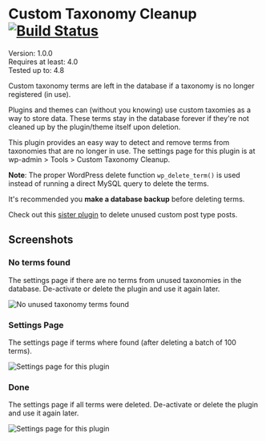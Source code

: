 # Custom Taxonomy Cleanup [![Build Status](https://travis-ci.org/keesiemeijer/custom-taxonomy-cleanup.svg?branch=master)](https://travis-ci.org/keesiemeijer/custom-taxonomy-cleanup) #

Version: 1.0.0  
Requires at least: 4.0  
Tested up to: 4.8  

Custom taxonomy terms are left in the database if a taxonomy is no longer registered (in use). 

Plugins and themes can (without you knowing) use custom taxomies as a way to store data. These terms stay in the database forever if they're not cleaned up by the plugin/theme itself upon deletion.

This plugin provides an easy way to detect and remove terms from taxonomies that are no longer in use. The settings page for this plugin is at wp-admin > Tools > Custom Taxonomy Cleanup.

**Note**: The proper WordPress delete function `wp_delete_term()` is used instead of running a direct MySQL query to delete the terms. 

It's recommended you **make a database backup** before deleting terms.

Check out this [sister plugin](https://github.com/keesiemeijer/custom-post-type-cleanup) to delete unused custom post type posts.

## Screenshots

### No terms found
The settings page if there are no terms from unused taxonomies in the database. De-activate or delete the plugin and use it again later.

![No unused taxonomy terms found](https://user-images.githubusercontent.com/1436618/28871708-128ae668-7786-11e7-8383-cc64a47d07a2.png)

### Settings Page
The settings page if terms where found (after deleting a batch of 100 terms).

![Settings page for this plugin](https://user-images.githubusercontent.com/1436618/28871710-1291c6cc-7786-11e7-8abe-aac32b9f40cc.png)

### Done
The settings page if all terms were deleted. De-activate or delete the plugin and use it again later.

![Settings page for this plugin](https://user-images.githubusercontent.com/1436618/28871709-128db2b2-7786-11e7-971c-32bf4ef769ae.png)
